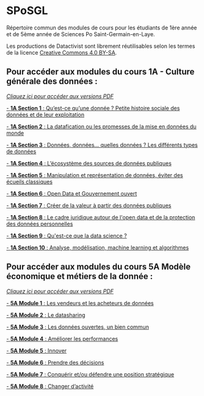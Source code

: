 # SPoSGL
Répertoire commun des modules de cours pour les étudiants de 1ère année et de 5ème année de Sciences Po Saint-Germain-en-Laye.

Les productions de Datactivist sont librement réutilisables selon les termes de la licence [Creative Commons 4.0 BY-SA](https://creativecommons.org/licenses/by-sa/4.0/legalcode.fr).

## Pour accéder aux modules du cours **1A - Culture générale des données** :

_[Cliquez ici pour accéder aux versions PDF](https://github.com/datactivist/SPoSGL/tree/master/sections-pdf-1A)_

[- **1A Section 1** : Qu’est-ce qu’une donnée ? Petite histoire sociale des données et de leur exploitation](https://datactivist.coop/SPoSGL/sections/section1.html#1)

[- **1A Section 2** : La datafication ou les promesses de la mise en données du monde](https://datactivist.coop/SPoSGL/sections/section2.html#1)

[- **1A Section 3** : Données, données… quelles données ? Les différents types de données](https://datactivist.coop/SPoSGL/sections/section3.html#1)

[- **1A Section 4** : L’écosystème des sources de données publiques](https://datactivist.coop/SPoSGL/sections/section4.html#1)

[- **1A Section 5** : Manipulation et représentation de données, éviter des écueils classiques](https://datactivist.coop/SPoSGL/sections/section5.html#1)

[- **1A Section 6** : Open Data et Gouvernement ouvert](https://datactivist.coop/SPoSGL/sections/section6.html#1)

[- **1A Section 7** : Créer de la valeur à partir des
données publiques](https://docs.google.com/presentation/d/e/2PACX-1vSoJF4D-CBqlOAlBPhYmwIfYFoPIYmrCOvd5qe2Dowxaf47P_DYq6K5eLwMYxa37xKQIbl0wAUlwI8u/pub?start=false&loop=false&delayms=30000)

[- **1A Section 8** : Le cadre juridique autour de l'open data et de la protection des données personnelles](https://docs.google.com/presentation/d/e/2PACX-1vTXhJh2yXB2Y-OHns3aXf9Fn8MS7ahp208ZTwj_9WSrE6cCpjDI4gXaPcoWz2_UATtFtFht00kctvbX/pub?start=false&loop=false&delayms=30000)

[- **1A Section 9** : Qu'est-ce que la data science ? ](https://datactivist.coop/SPoSGL/sections/section9.html#1)

[- **1A Section 10** : Analyse, modélisation, machine learning et algorithmes ](https://datactivist.coop/SPoSGL/sections/section10.html#1)


## Pour accéder aux modules du cours **5A Modèle économique et métiers de la donnée** :

_[Cliquez ici pour accéder aux versions PDF](https://github.com/datactivist/SPoSGL/tree/master/sections-pdf-5A)_

[- **5A Module 1** : Les vendeurs et les acheteurs de données](https://datactivist.coop/SPoSGL/sections/5A_module1)

[- **5A Module 2** : Le datasharing](https://datactivist.coop/SPoSGL/sections/5A_module2)

[- **5A Module 3** : Les données ouvertes, un bien commun](https://datactivist.coop/SPoSGL/sections/5A_module3)

[- **5A Module 4** : Améliorer les performances](https://datactivist.coop/SPoSGL/sections/5A_module4)

[- **5A Module 5** : Innover](https://datactivist.coop/SPoSGL/sections/5A_module5)

[- **5A Module 6** : Prendre des décisions](https://datactivist.coop/SPoSGL/sections/5A_module6)

[- **5A Module 7** : Conquérir et/ou défendre une position stratégique](https://datactivist.coop/SPoSGL/sections/5A_module7)

[- **5A Module 8** : Changer d’activité](https://datactivist.coop/SPoSGL/sections/5A_module8)
